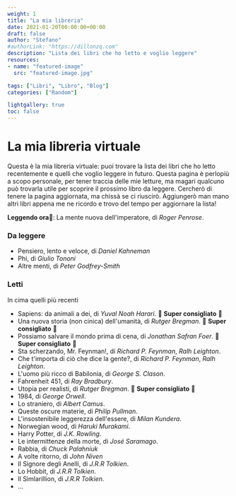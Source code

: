 ```yaml
---
weight: 1
title: "La mia libreria"
date: 2021-01-20T00:00:00+00:00
draft: false
author: "Stefano"
#authorLink: "https://dillonzq.com"
description: "Lista dei libri che ho letto e voglio leggere"
resources:
- name: "featured-image"
  src: "featured-image.jpg"

tags: ["Libri", "Libro", "Blog"]
categories: ["Random"]

lightgallery: true
toc: false
---
```


# La mia libreria virtuale

Questa è la mia libreria virtuale: puoi trovare la lista dei libri che ho letto recentemente e quelli che voglio leggere in futuro. Questa pagina è perlopiù a scopo personale, per tener traccia delle mie letture, ma magari qualcuno può trovarla utile per scoprire il prossimo libro da leggere. Cercherò di tenere la pagina aggiornata, ma chissà se ci riuscirò. Aggiungerò man mano altri libri appena me ne ricordo e trovo del tempo per aggiornare la lista!

**Leggendo ora**:book:: La mente nuova dell'imperatore, di *Roger Penrose*.

### Da leggere

- Pensiero, lento e veloce, di *Daniel Kahneman*
- Phi, di *Giulio Tononi*
- Altre menti, di *Peter Godfrey-Smith*

### Letti
In cima quelli più recenti

- Sapiens: da animali a dei, di *Yuval Noah Harari*. :book: **Super consigliato** :book:
- Una nuova storia (non cinica) dell'umanità, di *Rutger Bregman*. :book: **Super consigliato** :book:
- Possiamo salvare il mondo prima di cena, di *Jonathan Safran Foer*. :book: **Super consigliato** :book:
- Sta scherzando, Mr. Feynman!, di *Richard P. Feynman*, *Ralh Leighton*.
- Che t'importa di ciò che dice la gente?, di *Richard P. Feynman*, *Ralh Leighton*.
- L'uomo più ricco di Babilonia, di *George S. Clason*.
- Fahrenheit 451, di *Ray Bradbury*.  
- Utopia per realisti, di *Rutger Bregman*. :book: **Super consigliato** :book:
- 1984, di *George Orwell*.
- Lo straniero, di *Albert Camus*.
- Queste oscure materie, di *Philip Pullman*.
- L'insostenibile leggerezza dell'essere, di *Milan Kundera*.
- Norwegian wood, di *Haruki Murakami*.
- Harry Potter, di *J.K. Rowling*.
- Le intermittenze della morte, di *José Saramago*.
- Rabbia, di *Chuck Palahniuk*
- A volte ritorno, di *John Niven*
- Il Signore degli Anelli, di *J.R.R Tolkien*.
- Lo Hobbit, di *J.R.R Tolkien*.
- Il Simlarillion, di *J.R.R Tolkien*.
- ...
